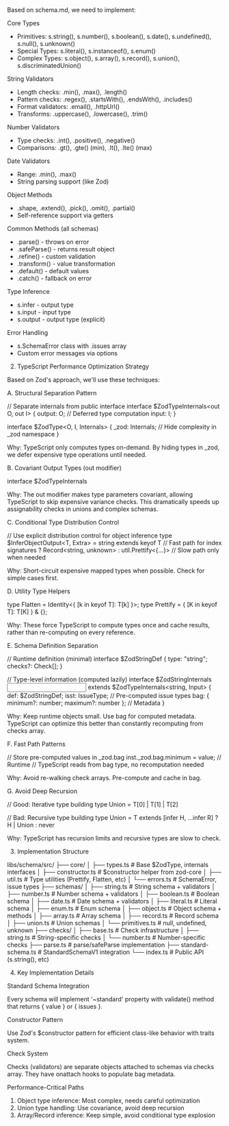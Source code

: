 Based on schema.md, we need to implement:

Core Types

- Primitives: s.string(), s.number(), s.boolean(), s.date(),
s.undefined(), s.null(), s.unknown()
- Special Types: s.literal(), s.instanceof(), s.enum()
- Complex Types: s.object(), s.array(), s.record(), s.union(),
s.discriminatedUnion()

String Validators

- Length checks: .min(), .max(), .length()
- Pattern checks: .regex(), .startsWith(), .endsWith(), .includes()
- Format validators: .email(), .httpUrl()
- Transforms: .uppercase(), .lowercase(), .trim()

Number Validators

- Type checks: .int(), .positive(), .negative()
- Comparisons: .gt(), .gte() (min), .lt(), .lte() (max)

Date Validators

- Range: .min(), .max()
- String parsing support (like Zod)

Object Methods

- .shape, .extend(), .pick(), .omit(), .partial()
- Self-reference support via getters

Common Methods (all schemas)

- .parse() - throws on error
- .safeParse() - returns result object
- .refine() - custom validation
- .transform() - value transformation
- .default() - default values
- .catch() - fallback on error

Type Inference

- s.infer<typeof schema> - output type
- s.input<typeof schema> - input type
- s.output<typeof schema> - output type (explicit)

Error Handling

- s.SchemaError class with .issues array
- Custom error messages via options

2. TypeScript Performance Optimization Strategy

Based on Zod's approach, we'll use these techniques:

A. Structural Separation Pattern

// Separate internals from public interface
interface $ZodTypeInternals<out O, out I> {
  output: O;  // Deferred type computation
  input: I;
}

interface $ZodType<O, I, Internals> {
  _zod: Internals;  // Hide complexity in _zod namespace
}

Why: TypeScript only computes types on-demand. By hiding types in _zod, we
  defer expensive type operations until needed.

B. Covariant Output Types (out modifier)

interface $ZodTypeInternals<out O = unknown, out I = unknown>

Why: The out modifier makes type parameters covariant, allowing TypeScript
  to skip expensive variance checks. This dramatically speeds up
assignability checks in unions and complex schemas.

C. Conditional Type Distribution Control

// Use explicit distribution control for object inference
type $InferObjectOutput<T, Extra> =
  string extends keyof T  // Fast path for index signatures
    ? Record<string, unknown>
    : util.Prettify<{...}>  // Slow path only when needed

Why: Short-circuit expensive mapped types when possible. Check for simple
cases first.

D. Utility Type Helpers

type Flatten<T> = Identity<{ [k in keyof T]: T[k] }>;
type Prettify<T> = { [K in keyof T]: T[K] } & {};

Why: These force TypeScript to compute types once and cache results,
rather than re-computing on every reference.

E. Schema Definition Separation

// Runtime definition (minimal)
interface $ZodStringDef {
  type: "string";
  checks?: Check[];
}

// Type-level information (computed lazily)
interface $ZodStringInternals<Input> extends $ZodTypeInternals<string,
Input> {
  def: $ZodStringDef;
  isst: IssueType;  // Pre-computed issue types
  bag: { minimum?: number; maximum?: number };  // Metadata
}

Why: Keep runtime objects small. Use bag for computed metadata. TypeScript
  can optimize this better than constantly recomputing from checks array.

F. Fast Path Patterns

// Store pre-computed values in _zod.bag
inst._zod.bag.minimum = value;  // Runtime
// TypeScript reads from bag type, no recomputation needed

Why: Avoid re-walking check arrays. Pre-compute and cache in bag.

G. Avoid Deep Recursion

// Good: Iterative type building
type Union<T> = T[0] | T[1] | T[2]

// Bad: Recursive type building
type Union<T> = T extends [infer H, ...infer R]
  ? H | Union<R> : never

Why: TypeScript has recursion limits and recursive types are slow to
check.

3. Implementation Structure

libs/schema/src/
├── core/
│   ├── types.ts           # Base $ZodType, internals interfaces
│   ├── constructor.ts     # $constructor helper from zod-core
│   ├── util.ts            # Type utilities (Prettify, Flatten, etc)
│   └── errors.ts          # SchemaError, issue types
├── schemas/
│   ├── string.ts          # String schema + validators
│   ├── number.ts          # Number schema + validators
│   ├── boolean.ts         # Boolean schema
│   ├── date.ts            # Date schema + validators
│   ├── literal.ts         # Literal schema
│   ├── enum.ts            # Enum schema
│   ├── object.ts          # Object schema + methods
│   ├── array.ts           # Array schema
│   ├── record.ts          # Record schema
│   ├── union.ts           # Union schemas
│   └── primitives.ts      # null, undefined, unknown
├── checks/
│   ├── base.ts            # Check infrastructure
│   ├── string.ts          # String-specific checks
│   └── number.ts          # Number-specific checks
├── parse.ts               # parse/safeParse implementation
├── standard-schema.ts     # StandardSchemaV1 integration
└── index.ts               # Public API (s.string(), etc)

4. Key Implementation Details

Standard Schema Integration

Every schema will implement '~standard' property with validate() method
that returns { value } or { issues }.

Constructor Pattern

Use Zod's $constructor pattern for efficient class-like behavior with
traits system.

Check System

Checks (validators) are separate objects attached to schemas via checks
array. They have onattach hooks to populate bag metadata.

Performance-Critical Paths

1. Object type inference: Most complex, needs careful optimization
2. Union type handling: Use covariance, avoid deep recursion
3. Array/Record inference: Keep simple, avoid conditional type explosion
